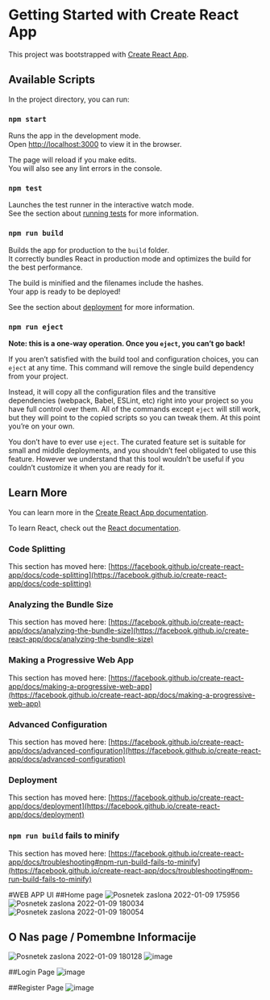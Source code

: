 # Getting Started with Create React App

This project was bootstrapped with [Create React App](https://github.com/facebook/create-react-app).

## Available Scripts

In the project directory, you can run:

### `npm start`

Runs the app in the development mode.\
Open [http://localhost:3000](http://localhost:3000) to view it in the browser.

The page will reload if you make edits.\
You will also see any lint errors in the console.

### `npm test`

Launches the test runner in the interactive watch mode.\
See the section about [running tests](https://facebook.github.io/create-react-app/docs/running-tests) for more information.

### `npm run build`

Builds the app for production to the `build` folder.\
It correctly bundles React in production mode and optimizes the build for the best performance.

The build is minified and the filenames include the hashes.\
Your app is ready to be deployed!

See the section about [deployment](https://facebook.github.io/create-react-app/docs/deployment) for more information.

### `npm run eject`

**Note: this is a one-way operation. Once you `eject`, you can’t go back!**

If you aren’t satisfied with the build tool and configuration choices, you can `eject` at any time. This command will remove the single build dependency from your project.

Instead, it will copy all the configuration files and the transitive dependencies (webpack, Babel, ESLint, etc) right into your project so you have full control over them. All of the commands except `eject` will still work, but they will point to the copied scripts so you can tweak them. At this point you’re on your own.

You don’t have to ever use `eject`. The curated feature set is suitable for small and middle deployments, and you shouldn’t feel obligated to use this feature. However we understand that this tool wouldn’t be useful if you couldn’t customize it when you are ready for it.

## Learn More

You can learn more in the [Create React App documentation](https://facebook.github.io/create-react-app/docs/getting-started).

To learn React, check out the [React documentation](https://reactjs.org/).

### Code Splitting

This section has moved here: [https://facebook.github.io/create-react-app/docs/code-splitting](https://facebook.github.io/create-react-app/docs/code-splitting)

### Analyzing the Bundle Size

This section has moved here: [https://facebook.github.io/create-react-app/docs/analyzing-the-bundle-size](https://facebook.github.io/create-react-app/docs/analyzing-the-bundle-size)

### Making a Progressive Web App

This section has moved here: [https://facebook.github.io/create-react-app/docs/making-a-progressive-web-app](https://facebook.github.io/create-react-app/docs/making-a-progressive-web-app)

### Advanced Configuration

This section has moved here: [https://facebook.github.io/create-react-app/docs/advanced-configuration](https://facebook.github.io/create-react-app/docs/advanced-configuration)

### Deployment

This section has moved here: [https://facebook.github.io/create-react-app/docs/deployment](https://facebook.github.io/create-react-app/docs/deployment)

### `npm run build` fails to minify

This section has moved here: [https://facebook.github.io/create-react-app/docs/troubleshooting#npm-run-build-fails-to-minify](https://facebook.github.io/create-react-app/docs/troubleshooting#npm-run-build-fails-to-minify)


#WEB APP UI
##Home page
![Posnetek zaslona 2022-01-09 175956](https://user-images.githubusercontent.com/56089916/148692639-f8df23d7-df94-457d-be31-3adb3638ddce.png)
![Posnetek zaslona 2022-01-09 180034](https://user-images.githubusercontent.com/56089916/148692647-96369498-c569-4f23-b4ef-9a56014c1221.png)
![Posnetek zaslona 2022-01-09 180054](https://user-images.githubusercontent.com/56089916/148692651-938e13f7-88aa-4fea-944a-3e7bc94b3b9f.png)

## O Nas page / Pomembne Informacije
![Posnetek zaslona 2022-01-09 180128](https://user-images.githubusercontent.com/56089916/148692656-01875a71-1178-4098-808a-18ff91f1be98.png)
![image](https://user-images.githubusercontent.com/56089916/148692752-06ad3258-93fe-4adb-baff-fd6424d6f49d.png)

##Login Page
![image](https://user-images.githubusercontent.com/56089916/148692711-ae7a03c2-3abb-4a28-9b92-107ab56eb09f.png)

##Register Page
![image](https://user-images.githubusercontent.com/56089916/148692726-d70df8c0-8f64-4556-87a5-f57538311a35.png)






